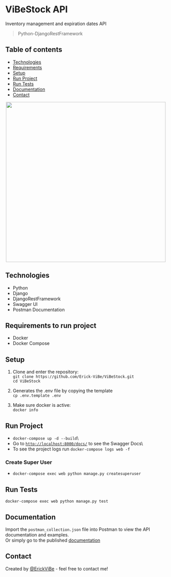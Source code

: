 # ViBeStock API
Inventory management and expiration dates API

> Python-DjangoRestFramework

## Table of contents
* [Technologies](#technologies)
* [Requirements](#requirements)
* [Setup](#setup)
* [Run Project](#run-project)
* [Run Tests](#run-tests)
* [Documentation](#documentation)
* [Contact](#contact)

<p align='center'>
  <img src="https://d38cf3wt06n6q6.cloudfront.net/tyasuitefront/webgpcs/images/warehouse-management-software.png" width="500" >
</p>

## Technologies
* Python
* Django
* DjangoRestFramework
* Swagger UI
* Postman Documentation

## Requirements to run project
* Docker
* Docker Compose

## Setup
1. Clone and enter the repository:\
`git clone https://github.com/Erick-ViBe/ViBeStock.git`\
`cd ViBeStock`

2. Generates the .env file by copying the template\
`cp .env.template .env`

3. Make sure docker is active:\
`docker info`

## Run Project
* `docker-compose up -d --build`\
* Go to [`http://localhost:8000/docs/`](http://localhost:8000/docs/) to see the Swagger Docs\
* To see the project logs run `docker-compose logs web -f`
### Create Super User
* `docker-compose exec web python manage.py createsuperuser`

## Run Tests
`docker-compose exec web python manage.py test`

## Documentation
Import the `postman_collection.json` file into Postman to view the API documentation and examples.\
Or simply go to the published [documentation](https://documenter.getpostman.com/view/17795524/2sA3BgBawQ)

## Contact
Created by [@ErickViBe](https://erickvibe.xyz/) - feel free to contact me!
